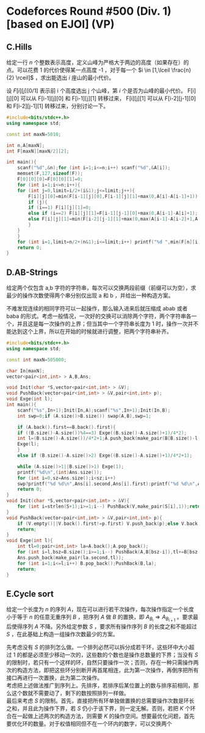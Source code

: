 # Codeforces Round #500 (Div. 1) \[based on EJOI] (VP)

## C.Hills

给定一行 $n$ 个整数表示高度，定义山峰为严格大于两边的高度（如果存在）的点。可以花费 1 的代价使得某一点高度 -1 ，对于每一个 $i \in [1,\lceil \frac{n}{2} \rceil]$ ，求出能选出 $i$ 座山的最小代价。

设 $F[i][j][0/1]$ 表示前 i 个高度选出 j 个山峰，第 $i$ 个是否为山峰的最小代价。 F[i][j][0] 可以从 F[i-1][j][0] 和 F[i-1][j][1] 转移过来， F[i][j][1] 可以从 F[i-2][j-1][0] 和 F[i-2][j-1][1] 转移过来，分别讨论一下。

```cpp
#include<bits/stdc++.h>
using namespace std;

const int maxN=5010;

int n,A[maxN];
int F[maxN][maxN/2][2];

int main(){
    scanf("%d",&n);for (int i=1;i<=n;i++) scanf("%d",&A[i]);
    memset(F,127,sizeof(F));
    F[0][0][0]=F[0][0][1]=0;
    for (int i=1;i<=n;i++){
	for (int j=0,limit=i/2+(i&1);j<=limit;j++){
	    F[i][j][0]=min(F[i-1][j][0],F[i-1][j][1]+max(0,A[i]-A[i-1]+1));
	    if (j){
		if (i==1) F[i][j][1]=0;
		else if (i==2) F[i][j][1]=F[i-1][j-1][0]+max(0,A[i-1]-A[i]+1);
		else F[i][j][1]=min(F[i-2][j-1][1]+max(0,max(A[i-1]-A[i-2]+1,A[i-1]-A[i]+1)),F[i-2][j-1][0]+max(0,A[i-1]-A[i]+1));
	    }
	}
    }
    for (int i=1,limit=n/2+(n&1);i<=limit;i++) printf("%d ",min(F[n][i][0],F[n][i][1]));printf("\n");
    return 0;
}
```

## D.AB-Strings

给定两个仅包含 a,b 字符的字符串，每次可以交换两段前缀（前缀可以为空），求最少的操作次数使得两个串分别仅出现 a 和 b ，并给出一种构造方案。

不难发现连续的相同字符可以一起操作，那么输入进来后就压缩成 abab 或者 baba 的形式。考虑一般情况，一次好的交换可以消除两个字符，两个字符串各一个，并且这是每一次操作的上界；但当其中一个字符串长度为 1 时，操作一次并不能达到这个上界，所以在开始的时候就进行调整，把两个字符串补齐。

```cpp
#include<bits/stdc++.h>
using namespace std;

const int maxN=505000;

char In[maxN];
vector<pair<int,int> > A,B,Ans;

void Init(char *S,vector<pair<int,int> > &V);
void PushBack(vector<pair<int,int> > &V,pair<int,int> p);
void Exge(int l);
int main(){
    scanf("%s",In+1);Init(In,A);scanf("%s",In+1);Init(In,B);
    int swp=0;if (A.size()>B.size()) swap(A,B),swp=1;

    if (A.back().first==B.back().first){
	if ((B.size()-A.size())%4==3) Exge((B.size()-A.size()+1)/4*2);
	int l=(B.size()-A.size())/4*2+1;A.push_back(make_pair(B[B.size()-l-1].first,0));
	Exge(l);
    }
    else if (B.size()-A.size()>2) Exge((B.size()-A.size()+1)/4*2+1);

    while (A.size()>1||B.size()>1) Exge(1);
    printf("%d\n",(int)Ans.size());
    for (int i=0,sz=Ans.size();i<sz;i++)
	swp?printf("%d %d\n",Ans[i].second,Ans[i].first):printf("%d %d\n",Ans[i].first,Ans[i].second);
    return 0;
}
void Init(char *S,vector<pair<int,int> > &V){
    for (int i=strlen(S+1);i>=1;i--) PushBack(V,make_pair(S[i],1));return;
}
void PushBack(vector<pair<int,int> > &V,pair<int,int> p){
    if (V.empty()||V.back().first!=p.first) V.push_back(p);else V.back().second+=p.second;
    return;
}
void Exge(int l){
    int tl=0;pair<int,int> la=A.back();A.pop_back();
    for (int i=l,bsz=B.size();i>=1;i--) PushBack(A,B[bsz-i]),tl+=B[bsz-i].second;
    Ans.push_back(make_pair(la.second,tl));
    for (int i=1;i<=l;i++) B.pop_back();PushBack(B,la);
    return;
}
```

## E.Cycle sort

给定一个长度为 $n$ 的序列 $A$，现在可以进行若干次操作，每次操作指定一个长度小于等于 $n$ 的任意无重序列 $B$ ，把序列 $A$ 做 $B$ 的置换，即 $A _ {B _ i} \Rightarrow A _ {B _ {i+1}}$ 。要求最后使得序列 $A$ 不降。另外给定参数 $S$ ，要求所有操作序列 $B$ 的长度之和不能超过 $S$ ，在此基础上构造一组操作次数最少的方案。

先考虑没有 $S$ 的排列怎么做。一个排列必然可以拆分成若干环，这些环中大小超过 $1$ 的都是必须至少移动一次的，这些数的个数也是操作总数量的下界；当没有 $S$ 的限制时，若只有一个这样的环，自然只要操作一次；否则，存在一种只需操作两次的构造方法，即把这些环分别断开再首尾相连，此为第一次操作，再倒序把所有接口再进行一次置换，此为第二次操作。  
考虑把上述做法推广到序列上。先排序，若排序后某位置上的数与排序前相同，那么这个数就不需要动了，剩下的数按照排列一样做。  
最后来考虑 $S$ 的限制。首先，直接把所有环单独做置换的总需要操作次数是环长之和，并且此为操作下界，若 $S$ 仍小于该下界，则一定无解。否则，若把 $K$ 个环合在一起做上述两次的构造方法，则需要 $K$ 的操作空间。想要最优化问题，首先要优化环的数量。对于权值相同但不在一个环内的数字，可以交换两个